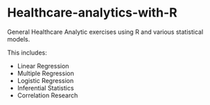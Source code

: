 # Healthcare-analytics-with-R

General Healthcare Analytic exercises using R and various statistical models. 

This includes:
 - Linear Regression
 - Multiple Regression
 - Logistic Regression
 - Inferential Statistics
 - Correlation Research
